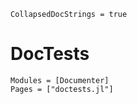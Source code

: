 ```@meta
CollapsedDocStrings = true
```

# DocTests

```@autodocs
Modules = [Documenter]
Pages = ["doctests.jl"]
```
